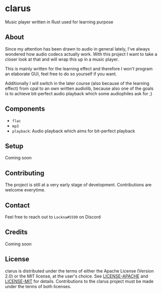 # clarus
Music player written in Rust used for learning purpose

## About
Since my attention has been drawn to audio in general lately, I've always wondered how audio codecs actually work.
With this project I want to take a closer look at that and will wrap this up in a music player.

This is mainly written for the learning effect and therefore I won't program an elaborate GUI, feel free to do so yourself if you want.

Additionally I will switch in the later course (also because of the learning effect) from cpal to an own written audiolib, because also one of the goals is to achieve bit-perfect audio playback which some audiophiles ask for ;)

## Components
 - `flac`
 - `mp3`
 - `playback`: Audio playback which aims for bit-perfect playback

## Setup
Coming soon

## Contributing
The project is still at a very early stage of development.
Contributions are welcome everytime.

## Contact
Feel free to reach out to `Lockna#5599` on Discord

## Credits
Coming soon

## License
clarus is distributed under the terms of either the Apache License (Version 2.0) or the MIT license, at the user's choice.
See [LICENSE-APACHE](./LICENSE-APACHE) and [LICENSE-MIT](./LICENSE-MIT) for details.
Contributions to the clarus project must be made under the terms of both licenses.
